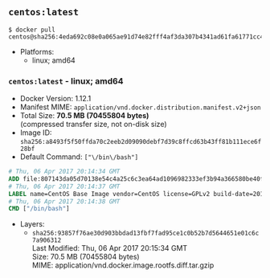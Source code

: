 ## `centos:latest`

```console
$ docker pull centos@sha256:4eda692c08e0a065ae91d74e82fff4af3da307b4341ad61fa61771cc4659af60
```

-	Platforms:
	-	linux; amd64

### `centos:latest` - linux; amd64

-	Docker Version: 1.12.1
-	Manifest MIME: `application/vnd.docker.distribution.manifest.v2+json`
-	Total Size: **70.5 MB (70455804 bytes)**  
	(compressed transfer size, not on-disk size)
-	Image ID: `sha256:a8493f5f50ffda70c2eeb2d09090debf7d39c8ffcd63b43ff81b111ece6f28bf`
-	Default Command: `["\/bin\/bash"]`

```dockerfile
# Thu, 06 Apr 2017 20:14:34 GMT
ADD file:807143da05d70138e54c4a25c6c3ea64ad1096982333ef3b94a366580be40f52 in / 
# Thu, 06 Apr 2017 20:14:37 GMT
LABEL name=CentOS Base Image vendor=CentOS license=GPLv2 build-date=20170406
# Thu, 06 Apr 2017 20:14:38 GMT
CMD ["/bin/bash"]
```

-	Layers:
	-	`sha256:93857f76ae30d903bbdad13fbf7fad95ce1c0b52b7d5644651e01c6c7a906312`  
		Last Modified: Thu, 06 Apr 2017 20:15:34 GMT  
		Size: 70.5 MB (70455804 bytes)  
		MIME: application/vnd.docker.image.rootfs.diff.tar.gzip
